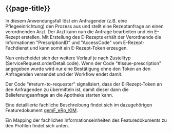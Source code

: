 ## {{page-title}}

In diesem Anwendungsfall löst ein Anfragender (z.B. eine Pflegeeinrichtung) den Prozess aus und stellt eine Rezeptanfrage an einen verordnenden Arzt. Der Arzt kann nun die Anfrage bearbeiten und ein E-Rezept erstellen. Mit Erstellung des E-Rezepts erhält der Verordnende die Informationen "PrescriptionID" und "AccessCode" vom E-Rezept-Fachdienst und kann somit ein E-Rezept-Token erzeugen.

Nun entscheidet sich der weitere Verlauf je nach Zustelltyp (ServiceRequest.orderDetail.code). Wenn der Code "#issue-prescription" angegeben wurde wird nur eine Bestätigung ohne den Token an den Anfragenden versendet und der Workflow endet damit.

Der Code "#return-to-requester" signalisiert, dass der E-Rezept-Token an den Anfragenden zu übermitteln ist, damit dieser dann die Belieferungsanfrage an die Apotheke starten kann.

Eine detaillierte fachliche Beschreibung findet sich im dazugehörigen Featuredokument [gemF_eRp_KIM](https://fachportal.gematik.de/schnelleinstieg/downloadcenter/feature-dokumente).

Ein Mapping der fachlichen Informationseinheiten des Featuredokuments zu den Profilen findet sich unten.
